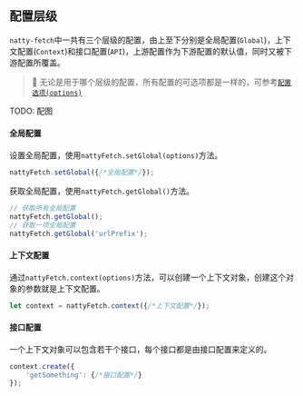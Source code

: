 ## 配置层级

`natty-fetch`中一共有三个层级的配置，由上至下分别是全局配置(`Global`)，上下文配置(`Context`)和接口配置(`API`)，上游配置作为下游配置的默认值，同时又被下游配置所覆盖。

> 🍻 无论是用于哪个层级的配置，所有配置的可选项都是一样的，可参考[`配置选项(options)`](options.md)

TODO: 配图

#### 全局配置

设置全局配置，使用`nattyFetch.setGlobal(options)`方法。

```js
nattyFetch.setGlobal({/*全局配置*/});
```

获取全局配置，使用`nattyFetch.getGlobal()`方法。

```js
// 获取所有全局配置
nattyFetch.getGlobal();
// 获取一项全局配置
nattyFetch.getGlobal('urlPrefix');
```

#### 上下文配置

通过`nattyFetch.context(options)`方法，可以创建一个上下文对象，创建这个对象的参数就是上下文配置。

```js
let context = nattyFetch.context({/*上下文配置*/});
```

#### 接口配置

一个上下文对象可以包含若干个接口，每个接口都是由接口配置来定义的。

```js
context.create({
    'getSomething': {/*接口配置*/}
});
```
